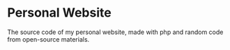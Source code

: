 # Personal Website

The source code of my personal website, made with php and random code from open-source materials.
